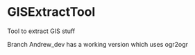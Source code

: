 # GISExtractTool
Tool to extract GIS stuff

Branch Andrew_dev has a working version which uses ogr2ogr
